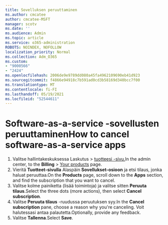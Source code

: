 ```yaml
---
title: Sovelluksen peruuttaminen
ms.author: cmcatee
author: cmcatee-MSFT
manager: scotv
ms.date: ''
ms.audience: Admin
ms.topic: article
ms.service: o365-administration
ROBOTS: NOINDEX, NOFOLLOW
localization_priority: Normal
ms.collection: Adm_O365
ms.custom:
- "9000566"
- "2424"
ms.openlocfilehash: 2006de9e9789dd080a45fa4962109690eb41d923
ms.sourcegitcommit: f4866e94918c7b591ad0cd3b58169d340bcc7f00
ms.translationtype: MT
ms.contentlocale: fi-FI
ms.lasthandoff: 05/19/2021
ms.locfileid: "52544611"
---
```

# <a name="how-to-cancel-software-as-a-service-apps"></a><span data-ttu-id="ef784-102">Software-as-a-service -sovellusten peruuttaminen</span><span class="sxs-lookup"><span data-stu-id="ef784-102">How to cancel software-as-a-service apps</span></span>

1. <span data-ttu-id="ef784-103">Valitse hallintakeskuksessa Laskutus   >  [tuotteesi -sivu.](https://go.microsoft.com/fwlink/p/?linkid=842054)</span><span class="sxs-lookup"><span data-stu-id="ef784-103">In the admin center, to the **Billing** > [Your products](https://go.microsoft.com/fwlink/p/?linkid=842054) page.</span></span>
2. <span data-ttu-id="ef784-104">Vieritä **Tuotteet-sivulla** Alaspäin **Sovellukset-osioon** ja etsi tilaus, jonka haluat peruuttaa.</span><span class="sxs-lookup"><span data-stu-id="ef784-104">On the **Products** page, scroll down to the **Apps** section, and find the subscription that you want to cancel.</span></span> 
3. <span data-ttu-id="ef784-105">Valitse kolme painiketta (lisää toimintoja) ja valitse sitten **Peruuta tilaus**.</span><span class="sxs-lookup"><span data-stu-id="ef784-105">Select the three dots (more actions), then select **Cancel subscription**.</span></span>
4. <span data-ttu-id="ef784-106">Valitse **Peruuta tilaus** -ruudussa peruutuksen syy.</span><span class="sxs-lookup"><span data-stu-id="ef784-106">In the **Cancel subscription** pane, choose a reason why you're canceling.</span></span> <span data-ttu-id="ef784-107">Voit halutessasi antaa palautetta.</span><span class="sxs-lookup"><span data-stu-id="ef784-107">Optionally, provide any feedback.</span></span>
5. <span data-ttu-id="ef784-108">Valitse **Tallenna**.</span><span class="sxs-lookup"><span data-stu-id="ef784-108">Select **Save**.</span></span>